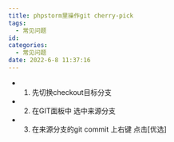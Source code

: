 ```yaml
---
title: phpstorm里操作git cherry-pick
tags:
  - 常见问题
id: 
categories:
  - 常见问题
date: 2022-6-8 11:37:16
---
```


- 1. 先切换checkout目标分支
- 2. 在GIT面板中 选中来源分支
- 3. 在来源分支的git commit 上右键 点击[优选]
